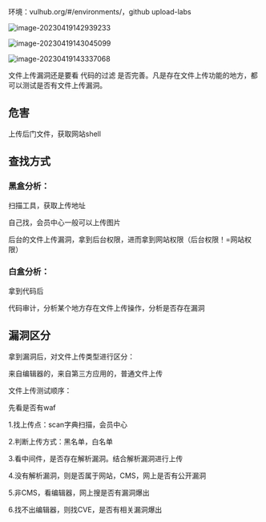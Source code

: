 环境：vulhub.org/#/environments/，github upload-labs

![image-20230419142939233](E:\AppData\Roaming\Typora\typora-user-images\image-20230419142939233.png)

![image-20230419143045099](E:\AppData\Roaming\Typora\typora-user-images\image-20230419143045099.png)

![image-20230419143337068](E:\AppData\Roaming\Typora\typora-user-images\image-20230419143337068.png)

文件上传漏洞还是要看 代码的过滤 是否完善。凡是存在文件上传功能的地方，都可以测试是否有文件上传漏洞。

## 危害

上传后门文件，获取网站shell



## 查找方式

### 黑盒分析：

扫描工具，获取上传地址

自己找，会员中心一般可以上传图片

后台的文件上传漏洞，拿到后台权限，进而拿到网站权限（后台权限！=网站权限）

### 白盒分析：

拿到代码后

代码审计，分析某个地方存在文件上传操作，分析是否存在漏洞



## 漏洞区分

拿到漏洞后，对文件上传类型进行区分：

来自编辑器的，来自第三方应用的，普通文件上传



文件上传测试顺序：

先看是否有waf

1.找上传点：scan字典扫描，会员中心

2.判断上传方式：黑名单，白名单

3.看中间件，是否存在解析漏洞。结合解析漏洞进行上传

4.没有解析漏洞，则是否属于网站，CMS，网上是否有公开漏洞

5.非CMS，看编辑器，网上搜是否有漏洞爆出

6.找不出编辑器，则找CVE，是否有相关漏洞爆出
